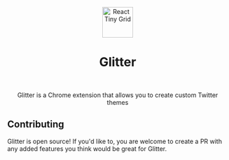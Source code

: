 <p align="center">
  <a href="https://get-glitter.netlify.app">
    <img alt="React Tiny Grid" src="https://get-glitter.netlify.app/media/img/logos/logo--glitter.svg" width="70" />
  </a>
</p>
<h1 align="center" style="border: none;">
  Glitter
</h1>
<br>
<p align="center">
  Glitter is a Chrome extension that allows you to create custom Twitter themes
</p>

## Contributing

Glitter is open source! If you'd like to, you are welcome to create a PR with any added features you think would be great for Glitter.
